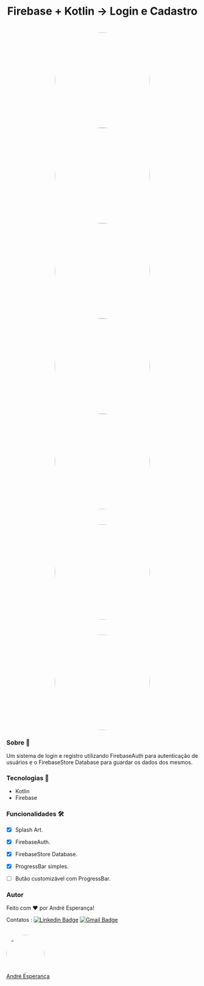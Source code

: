 <h1 align="center">Firebase + Kotlin -> Login e Cadastro</h1>


<h1 align="center">
  <img style="border-radius: 50%;" src="./assets/splash.png" width="250px;" alt=""/>
  <img style="border-radius: 50%;" src="./assets/login.png" width="250px;" alt=""/>
  <img style="border-radius: 50%;" src="./assets/logged.png" width="250px;" alt=""/>
  <img style="border-radius: 50%;" src="./assets/register.png" width="250px;" alt=""/>
  <img style="border-radius: 50%;" src="./assets/create.png" width="250px;" alt=""/>
  </h1>
  
  <h1 align="center">
   <img style="border-radius: 50%;" src="./assets/gifBGM.gif" width="250px;" alt=""/>
  </h1>


<h1 align="center">
   <img style="border-radius: 50%;" src="./assets/gifGame.gif" width="250px;" alt=""/>
</h1>


### Sobre :book:
 Um sistema de login e registro utilizando FirebaseAuth para autenticação de usuários e o FirebaseStore Database para guardar os dados dos mesmos.
 
 ### Tecnologias :rocket:

 - Kotlin 
 - Firebase
 
 ### Funcionalidades 🛠

- [x] Splash Art.
- [x] FirebaseAuth.
- [x] FirebaseStore Database.
- [x] ProgressBar simples.
- [ ] Butão customizável com ProgressBar.


### Autor


Feito com ❤️ por André Esperança!

Contatos :
[![Linkedin Badge](https://img.shields.io/badge/-André-blue?style=flat-square&logo=Linkedin&logoColor=white&link=https://www.linkedin.com/in/andr%C3%A9-esperan%C3%A7a-34021a235/)](https://www.linkedin.com/in/andr%C3%A9-esperan%C3%A7a-34021a235/) 
[![Gmail Badge](https://img.shields.io/badge/-andreesperanca2010.com-c14438?style=flat-square&logo=Gmail&logoColor=white&link=mailto:andreesperanca2010@gmail.com)](mailto:andreesperanca2010@gmail.com)

<a href="https://github.com/andreesperanca">
 <br /> 
 <img style="border-radius: 50%;" src="https://avatars.githubusercontent.com/andreesperanca" width="100px;" alt=""/>
 <br />
  <a href="https://github.com/andreesperanca" title="">André Esperança</a>
  
  
  
  
  


